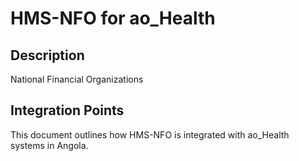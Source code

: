 # HMS-NFO for ao_Health

## Description

National Financial Organizations

## Integration Points

This document outlines how HMS-NFO is integrated with ao_Health systems in Angola.

